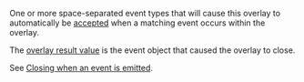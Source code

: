 One or more space-separated event types that will cause this overlay to automatically be [accepted](https://unpoly.com/closing-overlays) when a matching event occurs within the overlay.

The [overlay result value](https://unpoly.com/closing-overlays#overlay-result-values) is the event object that caused the overlay to close.

See [Closing when an event is emitted](https://unpoly.com/closing-overlays#event-condition).
